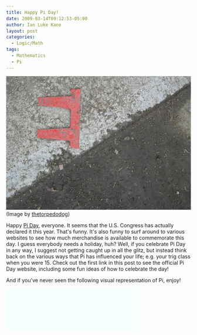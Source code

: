 ```yaml
---
title: Happy Pi Day!
date: 2009-03-14T09:12:53-05:00
author: Ian Luke Kane
layout: post
categories:
  - Logic/Math
tags:
  - Mathematics
  - Pi
---
```


![(Image by thetorpedodog)](/assets/pi.jpg)  
(Image by [thetorpedodog](http://www.flickr.com/photos/thetorpedodog/215238262/sizes/z/in/photostream/))

Happy [Pi Day](http://www.piday.org/), everyone. It seems that the U.S.
Congress has actually declared it this year. That's funny. It's also
funny to surf around to various websites to see how much merchandise is
available to commemorate this day. I guess everybody needs a holiday,
huh? Well, if you celebrate Pi Day in any way, I suggest not getting
caught up in all the glitz, but instead think back on the various ways
that Pi has influenced your life; e.g. your trig class when you were 15.
Check out the first link in this post to see the official Pi Day
website, including some fun ideas of how to celebrate the day!

And if you've never seen the following visual representation of Pi,
enjoy!

![pi_unrolled](/assets/pi_unrolled.gif)